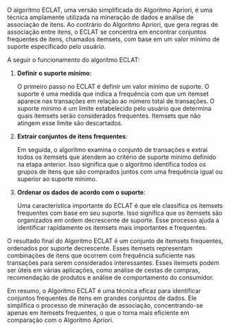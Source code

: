 O algoritmo ECLAT, uma versão simplificada do Algoritmo Apriori, é uma técnica amplamente utilizada na mineração de dados e análise de associação de itens. Ao contrário do Algoritmo Apriori, que gera regras de associação entre itens, o ECLAT se concentra em encontrar conjuntos frequentes de itens, chamados itemsets, com base em um valor mínimo de suporte especificado pelo usuário.

A seguir o funcionamento do algoritmo ECLAT:

1. **Definir o suporte mínimo**:
	
	O primeiro passo no ECLAT é definir um valor mínimo de suporte. O suporte é uma medida que indica a frequência com que um itemset aparece nas transações em relação ao número total de transações. O suporte mínimo é um limite estabelecido pelo usuário que determina quais itemsets serão considerados frequentes. Itemsets que não atingem esse limite são descartados.

3. **Extrair conjuntos de itens frequentes**:

   Em seguida, o algoritmo examina o conjunto de transações e extrai todos os itemsets que atendem ao critério de suporte mínimo definido na etapa anterior. Isso significa que o algoritmo identifica todos os grupos de itens que são comprados juntos com uma frequência igual ou superior ao suporte mínimo.

3. **Ordenar os dados de acordo com o suporte**:

   Uma característica importante do ECLAT é que ele classifica os itemsets frequentes com base em seu suporte. Isso significa que os itemsets são organizados em ordem decrescente de suporte. Esse processo ajuda a identificar rapidamente os itemsets mais importantes e frequentes.

O resultado final do Algoritmo ECLAT é um conjunto de itemsets frequentes, ordenados por suporte decrescente. Esses itemsets representam combinações de itens que ocorrem com frequência suficiente nas transações para serem considerados interessantes. Esses itemsets podem ser úteis em várias aplicações, como análise de cestas de compras, recomendação de produtos e análise de comportamento do consumidor.

Em resumo, o Algoritmo ECLAT é uma técnica eficaz para identificar conjuntos frequentes de itens em grandes conjuntos de dados. Ele simplifica o processo de mineração de associação, concentrando-se apenas em itemsets frequentes, o que o torna mais eficiente em comparação com o Algoritmo Apriori.
